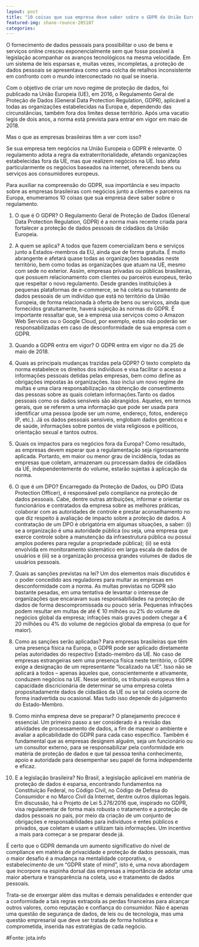 ```yaml
---
layout: post
title: "10 coisas que sua empresa deve saber sobre o GDPR da União Europeia"
featured-img: shane-rounce-205187
categories: 
---
```



O fornecimento de dados pessoais para possibilitar o uso de bens e serviços online cresceu exponencialmente sem que fosse possível à legislação acompanhar os avanços tecnológicos na mesma velocidade. Em um sistema de leis esparsas e, muitas vezes, incompletas, a proteção de dados pessoais se apresentava como uma colcha de retalhos inconsistente em confronto com o mundo interconectado no qual se inseria.

Com o objetivo de criar um novo regime de proteção de dados, foi publicado na União Europeia (UE), em 2016, o Regulamento Geral de Proteção de Dados (General Data Protection Regulation, GDPR), aplicável a todas as organizações estabelecidas na Europa e, dependendo das circunstâncias, também fora dos limites desse território. Após uma vacatio legis de dois anos, a norma está prevista para entrar em vigor em maio de 2018.

Mas o que as empresas brasileiras têm a ver com isso?

Se sua empresa tem negócios na União Europeia o GDPR é relevante. O regulamento adota a regra da extraterritorialidade, afetando organizações estabelecidas fora da UE, mas que realizem negócios na UE. Isso afeta particularmente os negócios baseados na internet, oferecendo bens ou serviços aos consumidores europeus.

Para auxiliar na compreensão do GDPR, sua importância e seu impacto sobre as empresas brasileiras com negócios junto a clientes e parceiros na Europa, enumeramos 10 coisas que sua empresa deve saber sobre o regulamento.

1. O que é O GDPR? O Regulamento Geral de Proteção de Dados (General Data Protection Regulation, GDPR) é a norma mais recente criada para fortalecer a proteção de dados pessoais de cidadãos da União Europeia.

2. A quem se aplica? A todos que fazem comercializam bens e serviços junto a Estados-membros da EU, ainda que de forma gratuita. É muito abrangente e afetará quase todas as organizações baseadas neste território, bem como todas as organizações que atuam na UE, mesmo com sede no exterior. Assim, empresas privadas ou públicas brasileiras, que possuem relacionamento com clientes ou parceiros europeus, terão que respeitar o novo regulamento. Desde grandes instituições à pequenas plataformas de e-commerce, se há coleta ou tratamento de dados pessoais de um indivíduo que está no território da União Europeia, de forma relacionada à oferta de bens ou serviços, ainda que fornecidos gratuitamente, haverá sujeição às normas do GDPR. É importante ressaltar que, se a empresa usa serviços como o Amazon Web Services ou o Google Cloud, por exemplo, estas não poderão ser responsabilizadas em caso de desconformidade de sua empresa com o GDPR.

4. Quando a GDPR entra em vigor? O GDPR entra em vigor no dia 25 de maio de 2018.

5. Quais as principais mudanças trazidas pela GDPR? O texto completo da norma estabelece os direitos dos indivíduos e visa facilitar o acesso a informações pessoais detidas pelas empresas, bem como define as obrigações impostas às organizações. Isso inclui um novo regime de multas e uma clara responsabilização na obtenção de consentimento das pessoas sobre as quais coletam informações.Tanto os dados pessoais como os dados sensíveis são abrangidos. Aqueles, em termos gerais, que se referem a uma informação que pode ser usada para identificar uma pessoa (pode ser um nome, endereço, fotos, endereço IP, etc.). Já os dados pessoais sensíveis, englobam dados genéticos e de saúde, informações sobre pontos de vista religiosos e políticos, orientação sexual e tantos outros.

5. Quais os impactos para os negócios fora da Europa? Como resultado, as empresas devem esperar que a regulamentação seja rigorosamente aplicada. Portanto, em maior ou menor grau de incidência, todas as empresas que coletam, armazenam ou processam dados de cidadãos da UE, independentemente do volume, estarão sujeitas à aplicação da norma.

6. O que é um DPO? Encarregado da Proteção de Dados, ou DPO (Data Protection Officer), é responsável pelo compliance na proteção de dados pessoais. Cabe, dentre outras atribuições, informar e orientar os funcionários e contratados da empresa sobre as melhores práticas, colaborar com as autoridades de controle e prestar aconselhamento no que diz respeito à avaliação de impacto sobre a proteção de dados. A contratação de um DPO é obrigatória em algumas situações, a saber: (i) se a organização é uma autoridade pública (ou seja, uma empresa que exerce controle sobre a manutenção da infraestrutura pública ou possui amplos poderes para regular a propriedade pública); (ii) se está envolvida em monitoramento sistemático em larga escala de dados de usuários e (iii) se a organização processa grandes volumes de dados de usuários pessoais.

7. Quais as sanções previstas na lei? Um dos elementos mais discutidos é o poder concedido aos reguladores para multar as empresas em desconformidade com a norma. As multas previstas no GDPR são bastante pesadas, em uma tentativa de levantar o interesse de organizações que encaravam suas responsabilidades na proteção de dados de forma descompromissada ou pouco séria. Pequenas infrações podem resultar em multas de até € 10 milhões ou 2% do volume de negócios global da empresa; infrações mais graves podem chegar a € 20 milhões ou 4% do volume de negócios global da empresa (o que for maior).

8. Como as sanções serão aplicadas? Para empresas brasileiras que têm uma presença física na Europa, o GDPR pode ser aplicado diretamente pelas autoridades do respectivo Estado-membro da UE. No caso de empresas estrangeiras sem uma presença física neste território, o GDPR exige a designação de um representante “localizado na UE”. Isso não se aplicará a todos – apenas àqueles que, conscientemente e ativamente, conduzem negócios na UE. Nesse sentido, os tribunais europeus têm a capacidade discricionária de determinar se uma empresa coleta propositadamente dados de cidadãos da UE ou se tal coleta ocorre de forma inadvertida ou ocasional. Mas tudo isso depende do julgamento do Estado-Membro.

9. Como minha empresa deve se preparar? O planejamento precoce é essencial. Um primeiro passo a ser considerado é a revisão das atividades de processamento de dados, a fim de mapear o ambiente e avaliar a aplicabilidade do GDPR para cada caso específico. Também é fundamental que as empresas designem alguém, seja um funcionário ou um consultor externo, para se responsabilizar pela conformidade em matéria de proteção de dados e que tal pessoa tenha conhecimento, apoio e autoridade para desempenhar seu papel de forma independente e eficaz.

10. E a legislação brasileira? No Brasil, a legislação aplicável em matéria de proteção de dados é esparsa, encontrando fundamentos na Constituição Federal, no Código Civil, no Código de Defesa do Consumidor e no Marco Civil da Internet, dentre outros diplomas legais. Em discussão, há o Projeto de Lei 5.276/2016 que, inspirado no GDPR, visa regulamentar de forma mais robusta o tratamento e a proteção de dados pessoais no país, por meio da criação de um conjunto de obrigações e responsabilidades para indivíduos e entes públicos e privados, que coletam e usam e utilizam tais informações. Um incentivo a mais para começar a se preparar desde já.

É certo que o GDPR demanda um aumento significativo do nível de compliance em matéria de privacidade e proteção de dados pessoais, mas o maior desafio é a mudança na mentalidade corporativa, o estabelecimento de um “GDPR state of mind”, isto é, uma nova abordagem que incorpore na espinha dorsal das empresas a importância de adotar uma maior abertura e transparência na coleta, uso e tratamento de dados pessoais.

Trata-se de enxergar além das multas e demais penalidades e entender que a conformidade a tais regras extrapola as perdas financeiras para alcançar outros valores, como reputação e confiança do consumidor. Não é apenas uma questão de segurança de dados, de leis ou de tecnologia, mas uma questão empresarial que deve ser tratada de forma holística e comprometida, inserida nas estratégias de cada negócio.

#Fonte: jota.info
